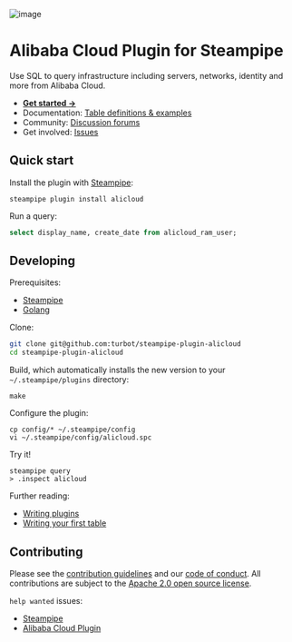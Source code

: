 ![image](https://hub.steampipe.io/images/plugins/turbot/alicloud-social-graphic.png)

# Alibaba Cloud Plugin for Steampipe

Use SQL to query infrastructure including servers, networks, identity and more from Alibaba Cloud.

* **[Get started →](https://hub.steampipe.io/plugins/turbot/alicloud)**
* Documentation: [Table definitions & examples](https://hub.steampipe.io/plugins/turbot/alicloud/tables)
* Community: [Discussion forums](https://github.com/turbot/steampipe/discussions)
* Get involved: [Issues](https://github.com/turbot/steampipe-plugin-alicloud/issues)

## Quick start

Install the plugin with [Steampipe](https://steampipe.io):
```shell
steampipe plugin install alicloud
```

Run a query:
```sql
select display_name, create_date from alicloud_ram_user;
```

## Developing

Prerequisites:
- [Steampipe](https://steampipe.io/downloads)
- [Golang](https://golang.org/doc/install)

Clone:

```sh
git clone git@github.com:turbot/steampipe-plugin-alicloud
cd steampipe-plugin-alicloud
```

Build, which automatically installs the new version to your `~/.steampipe/plugins` directory:
```
make
```

Configure the plugin:
```
cp config/* ~/.steampipe/config
vi ~/.steampipe/config/alicloud.spc
```

Try it!
```
steampipe query
> .inspect alicloud
```

Further reading:
* [Writing plugins](https://steampipe.io/docs/develop/writing-plugins)
* [Writing your first table](https://steampipe.io/docs/develop/writing-your-first-table)

## Contributing

Please see the [contribution guidelines](https://github.com/turbot/steampipe/blob/main/CONTRIBUTING.md) and our [code of conduct](https://github.com/turbot/steampipe/blob/main/CODE_OF_CONDUCT.md). All contributions are subject to the [Apache 2.0 open source license](https://github.com/turbot/steampipe-plugin-alicloud/blob/main/LICENSE).

`help wanted` issues:
- [Steampipe](https://github.com/turbot/steampipe/labels/help%20wanted)
- [Alibaba Cloud Plugin](https://github.com/turbot/steampipe-plugin-alicloud/labels/help%20wanted)
